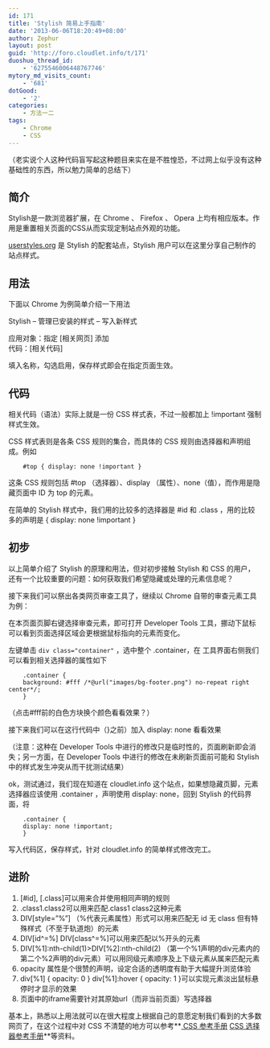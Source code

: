 ```yaml
---
id: 171
title: 'Stylish 简易上手指南'
date: '2013-06-06T18:20:49+08:00'
author: Zephur
layout: post
guid: 'http://foro.cloudlet.info/t/171'
duoshuo_thread_id:
    - '6275546006448767746'
mytory_md_visits_count:
    - '681'
dotGood:
    - '2'
categories:
    - 方法一二
tags:
    - Chrome
    - CSS
---
```


（老实说个人这种代码盲写起这种题目来实在是不胜惶恐，不过网上似乎没有这种基础性的东西，所以勉力简单的总结下）

## 简介

Stylish是一款浏览器扩展，在 Chrome 、 Firefox 、 Opera 上均有相应版本。作用是重置相关页面的CSS从而实现定制站点外观的功能。

[userstyles.org](http://userstyles.org/) 是 Stylish 的配套站点，Stylish 用户可以在这里分享自己制作的站点样式。

<!-- more -->

## 用法

下面以 Chrome 为例简单介绍一下用法

Stylish – 管理已安装的样式 – 写入新样式

应用对象：指定 \[相关网页\] 添加  
代码：\[相关代码\]

填入名称，勾选启用，保存样式即会在指定页面生效。

## 代码

相关代码（语法）实际上就是一份 CSS 样式表，不过一般都加上 !important 强制样式生效。

CSS 样式表则是各条 CSS 规则的集合，而具体的 CSS 规则由选择器和声明组成。例如

```
    #top { display: none !important }

```

这条 CSS 规则包括 #top （选择器）、display （属性）、none（值），而作用是隐藏页面中 ID 为 top 的元素。

在简单的 Stylish 样式中，我们用的比较多的选择器是 #id 和 .class ，用的比较多的声明是 { display: none !important }

## 初步

以上简单介绍了 Stylish 的原理和用法，但对初步接触 Stylish 和 CSS 的用户，还有一个比较重要的问题：如何获取我们希望隐藏或处理的元素信息呢？

接下来我们可以祭出各类网页审查工具了，继续以 Chrome 自带的审查元素工具为例：

在本页面页脚右键选择审查元素，即可打开 Developer Tools 工具，挪动下鼠标可以看到页面选择区域会更根据鼠标指向的元素而变化。

左键单击 `div class="container"` ，选中整个 .container，在 工具界面右侧我们可以看到相关选择器的属性如下

```
    .container {
    background: #fff /*@url("images/bg-footer.png") no-repeat right center*/;
    }

```

（点击#fff前的白色方块换个颜色看看效果？）

接下来我们可以在这行代码中（}之前）加入 display: none 看看效果

（注意：这种在 Developer Tools 中进行的修改只是临时性的，页面刷新即会消失；另一方面，在 Developer Tools 中进行的修改在未刷新页面前可能和 Stylish 中的样式发生冲突从而干扰测试结果）

ok，测试通过，我们现在知道在 cloudlet.info 这个站点，如果想隐藏页脚，元素选择器应该使用 .container ，声明使用 display: none，回到 Stylish 的代码界面，将

```
    .container {
    display: none !important;
    }

```

写入代码区，保存样式，针对 cloudlet.info 的简单样式修改完工。

## 进阶

1. \[#id\], \[.class\]可以用来合并使用相同声明的规则
2. .class1.class2可以用来匹配.class1 class2这种元素
3. DIV\[style=”%”\] （%代表元素属性）形式可以用来匹配无 id 无 class 但有特殊样式（不至于轨道炮）的元素
4. DIV\[id^=%\] DIV\[class^=%\]可以用来匹配以%开头的元素
5. DIV\[%1\]:nth-child(1)&gt;DIV\[%2\]:nth-child(2) （第一个%1声明的div元素内的第二个%2声明的div元素）可以用同级元素顺序及上下级元素从属来匹配元素
6. opacity 属性是个很赞的声明，设定合适的透明度有助于大幅提升浏览体验
7. div\[%1\] { opacity: 0 } div\[%1\]:hover { opacity: 1 }可以实现元素淡出鼠标悬停时才显示的效果
8. 页面中的iframe需要针对其原始url（而非当前页面）写选择器

基本上，熟悉以上用法就可以在很大程度上根据自己的意愿定制我们看到的大多数网页了，在这个过程中对 CSS 不清楚的地方可以参考**[ CSS 参考手册](http://www.w3school.com.cn/cssref/index.asp) [ CSS 选择器参考手册](http://www.w3school.com.cn/cssref/css_selectors.asp)**等资料。